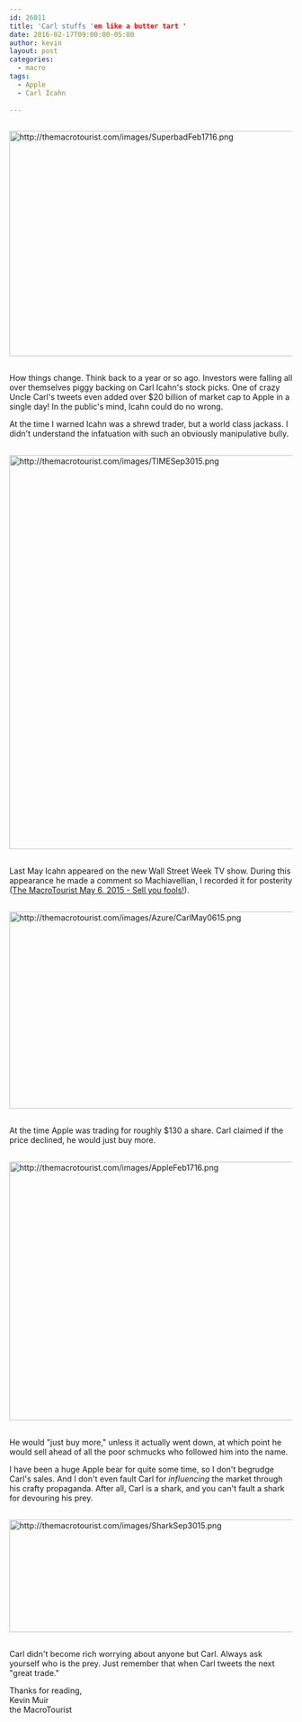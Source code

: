 ```yaml
---
id: 26011
title: 'Carl stuffs 'em like a butter tart '
date: 2016-02-17T09:00:00-05:00
author: kevin
layout: post
categories:
  - macro
tags:
  - Apple
  - Carl Icahn
   
---
```

<img src="http://themacrotourist.com/images/SuperbadFeb1716.png" alt="http://themacrotourist.com/images/SuperbadFeb1716.png" width="750" height="400" style="margin:30px auto;display:block;">

How things change.  Think back to a year or so ago.  Investors were falling all over themselves piggy backing on Carl Icahn's stock picks.  One of crazy Uncle Carl's tweets even added over $20 billion of market cap to Apple in a single day!  In the public's mind, Icahn could do no wrong.

At the time I warned Icahn was a shrewd trader, but a world class jackass.  I didn't understand the infatuation with such an obviously manipulative bully.  

<img src="http://themacrotourist.com/images/TIMESep3015.png" alt="http://themacrotourist.com/images/TIMESep3015.png" width="600" height="700" style="margin:30px auto;display:block;">

Last May Icahn appeared on the new Wall Street Week TV show.  During this appearance he made a comment so Machiavellian, I recorded it for posterity ([The MacroTourist May 6, 2015 - Sell you fools!](http://themacrotourist.com/blog/2015/05/06/may-0616-sell-you-fools-bill-gross/)).

<img src="http://themacrotourist.com/images/Azure/CarlMay0615.png" alt="http://themacrotourist.com/images/Azure/CarlMay0615.png" width="600" height="350" style="margin:30px auto;display:block;">

At the time Apple was trading for roughly $130 a share.  Carl claimed if the price declined, he would just buy more.

<img src="http://themacrotourist.com/images/AppleFeb1716.png" alt="http://themacrotourist.com/images/AppleFeb1716.png" width="750" height="460" style="margin:30px auto;display:block;">

He would "just buy more," unless it actually went down, at which point he would sell ahead of all the poor schmucks who followed him into the name.

I have been a huge Apple bear for quite some time, so I don't begrudge Carl's sales. And I don't even fault Carl for *influencing* the market through his crafty propaganda.  After all, Carl is a shark, and you can't fault a shark for devouring his prey.

<img src="http://themacrotourist.com/images/SharkSep3015.png" alt="http://themacrotourist.com/images/SharkSep3015.png" width="600" height="200" style="margin:30px auto;display:block;">

Carl didn't become rich worrying about anyone but Carl.  Always ask yourself who is the prey.  Just remember that when Carl tweets the next "great trade." 

Thanks for reading,  
Kevin Muir  
the MacroTourist  










